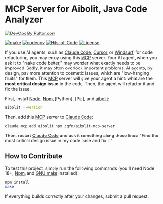 # MCP Server for Aibolit, Java Code Analyzer

[![DevOps By Rultor.com](https://www.rultor.com/b/cqfn/aibolit-mcp-server)](https://www.rultor.com/p/cqfn/aibolit-mcp-server)

[![make](https://github.com/cqfn/aibolit-mcp-server/actions/workflows/make.yml/badge.svg)](https://github.com/cqfn/aibolit-mcp-server/actions/workflows/make.yml)
[![codecov](https://codecov.io/gh/cqfn/aibolit-mcp-server/branch/master/graph/badge.svg)](https://codecov.io/gh/cqfn/aibolit-mcp-server)
[![Hits-of-Code](https://hitsofcode.com/github/cqfn/aibolit-mcp-server)](https://hitsofcode.com/view/github/cqfn/aibolit-mcp-server)
[![License](https://img.shields.io/badge/license-MIT-green.svg)](https://github.com/cqfn/aibolit-mcp-server/blob/master/LICENSE.txt)

If you use AI agents, such as [Claude Code], [Cursor], or [Windsurf],
  for code refactoring, you may enjoy using this [MCP] server.
Your AI agent, when you ask it to "make code better,"
  may wonder what exactly needs to be improved.
Sadly, it may often overlook important problems.
AI agents, by design, pay more attention to cosmetic issues,
  which are "low-hanging fruits" for them.
This [MCP] server will give your agent a hint:
  what are the **most critical design issue** in the code.
Then, the agent will refactor it and fix the issue.

First, install [Node], [Npm], [Python], [Pip], and [aibolit]:

```bash
aibolit --version
```

Then, add this [MCP] server to [Claude Code]:

```bash
claude mcp add aibolit npx cqfn/aibolit-mcp-server
```

Then, restart [Claude Code] and ask it something along these lines:
"Find the most critical design issue in my code base and fix it."

## How to Contribute

To test this project, simply run the following commands
(you'll need [Node] 18+, [Npm], and [GNU make] installed):

```bash
npm install
make
```

If everything builds correctly after your changes, submit a pull request.

[MCP]: https://modelcontextprotocol.io/
[Npm]: https://www.npmjs.com/
[Node]: https://nodejs.org/en
[aibolit]: https://github.com/cqfn/aibolit
[Claude Code]:https://github.com/anthropics/claude-code
[Cursor]: https://www.cursor.com/
[Windsurf]: https://windsurf.com/editor
[GNU make]: https://www.gnu.org/software/make/
[GitHub MCP server]: https://github.com/github/github-mcp-server

